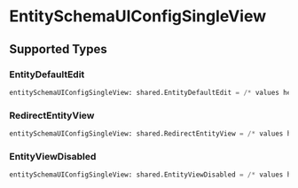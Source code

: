 # EntitySchemaUIConfigSingleView


## Supported Types

### EntityDefaultEdit

```python
entitySchemaUIConfigSingleView: shared.EntityDefaultEdit = /* values here */
```

### RedirectEntityView

```python
entitySchemaUIConfigSingleView: shared.RedirectEntityView = /* values here */
```

### EntityViewDisabled

```python
entitySchemaUIConfigSingleView: shared.EntityViewDisabled = /* values here */
```

